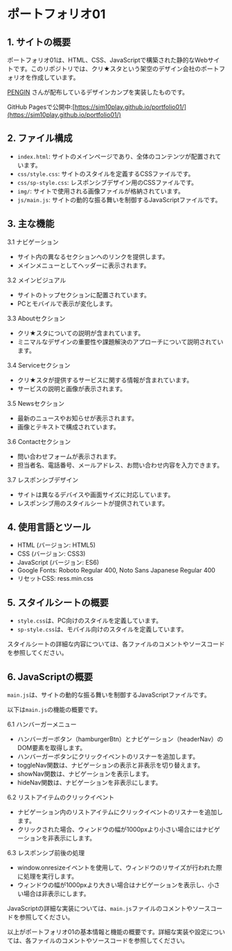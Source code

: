 # ポートフォリオ01

## 1. サイトの概要
   ポートフォリオ01は、HTML、CSS、JavaScriptで構築された静的なWebサイトです。このリポジトリでは、クリ★スタという架空のデザイン会社のポートフォリオを作成しています。
   
   [PENGIN](https://pengi-n.co.jp/blog/coding-practice1/) さんが配布しているデザインカンプを実装したものです。

   GitHub Pagesで公開中:[https://sim10play.github.io/portfolio01/](https://sim10play.github.io/portfolio01/)

## 2. ファイル構成
   - `index.html`: サイトのメインページであり、全体のコンテンツが配置されています。
   - `css/style.css`: サイトのスタイルを定義するCSSファイルです。
   - `css/sp-style.css`: レスポンシブデザイン用のCSSファイルです。
   - `img/`: サイトで使用される画像ファイルが格納されています。
   - `js/main.js`: サイトの動的な振る舞いを制御するJavaScriptファイルです。

## 3. 主な機能
   3.1 ナビゲーション
   - サイト内の異なるセクションへのリンクを提供します。
   - メインメニューとしてヘッダーに表示されます。

   3.2 メインビジュアル
   - サイトのトップセクションに配置されています。
   - PCとモバイルで表示が変化します。

   3.3 Aboutセクション
   - クリ★スタについての説明が含まれています。
   - ミニマルなデザインの重要性や課題解決のアプローチについて説明されています。

   3.4 Serviceセクション
   - クリ★スタが提供するサービスに関する情報が含まれています。
   - サービスの説明と画像が表示されます。

   3.5 Newsセクション
   - 最新のニュースやお知らせが表示されます。
   - 画像とテキストで構成されています。

   3.6 Contactセクション
   - 問い合わせフォームが表示されます。
   - 担当者名、電話番号、メールアドレス、お問い合わせ内容を入力できます。

   3.7 レスポンシブデザイン
   - サイトは異なるデバイスや画面サイズに対応しています。
   - レスポンシブ用のスタイルシートが提供されています。

## 4. 使用言語とツール
   - HTML (バージョン: HTML5)
   - CSS (バージョン: CSS3)
   - JavaScript (バージョン: ES6)
   - Google Fonts: Roboto Regular 400, Noto Sans Japanese Regular 400
   - リセットCSS: ress.min.css

## 5. スタイルシートの概要
   - `style.css`は、PC向けのスタイルを定義しています。
   - `sp-style.css`は、モバイル向けのスタイルを定義しています。

   スタイルシートの詳細な内容については、各ファイルのコメントやソースコードを参照してください。

## 6. JavaScriptの概要
   `main.js`は、サイトの動的な振る舞いを制御するJavaScriptファイルです。

   以下は`main.js`の機能の概要です。

   6.1 ハンバーガーメニュー
   - ハンバーガーボタン（hamburgerBtn）とナビゲーション（headerNav）のDOM要素を取得します。
   - ハンバーガーボタンにクリックイベントのリスナーを追加します。
   - toggleNav関数は、ナビゲーションの表示と非表示を切り替えます。
   - showNav関数は、ナビゲーションを表示します。
   - hideNav関数は、ナビゲーションを非表示にします。

   6.2 リストアイテムのクリックイベント
   - ナビゲーション内のリストアイテムにクリックイベントのリスナーを追加します。
   - クリックされた場合、ウィンドウの幅が1000pxより小さい場合にはナビゲーションを非表示にします。

   6.3 レスポンシブ前後の処理
   - window.onresizeイベントを使用して、ウィンドウのリサイズが行われた際に処理を実行します。
   - ウィンドウの幅が1000pxより大きい場合はナビゲーションを表示し、小さい場合は非表示にします。

   JavaScriptの詳細な実装については、`main.js`ファイルのコメントやソースコードを参照してください。

以上がポートフォリオ01の基本情報と機能の概要です。詳細な実装や設定については、各ファイルのコメントやソースコードを参照してください。
